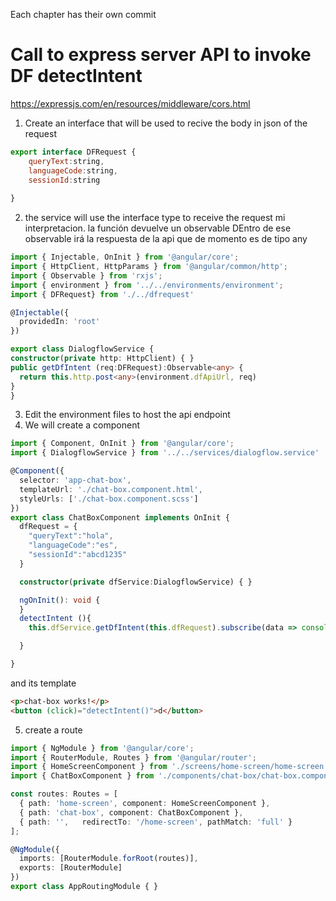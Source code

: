 Each chapter has their own commit
# Call to express server API to invoke DF detectIntent
https://expressjs.com/en/resources/middleware/cors.html


1. Create an interface that will be used to recive the body in json of the request
```js
export interface DFRequest {
    queryText:string,
    languageCode:string,
    sessionId:string
    
}
```

2. the service will use the interface type to receive the request
mi interpretacion. 
la función devuelve un observable DEntro de ese observable irá la respuesta de la api que de momento es de tipo any

```ts
import { Injectable, OnInit } from '@angular/core';
import { HttpClient, HttpParams } from '@angular/common/http';
import { Observable } from 'rxjs';
import { environment } from '../../environments/environment';
import { DFRequest} from './../dfrequest'

@Injectable({
  providedIn: 'root'
})

export class DialogflowService {
constructor(private http: HttpClient) { }
public getDfIntent (req:DFRequest):Observable<any> {
  return this.http.post<any>(environment.dfApiUrl, req)
}
}

```


3. Edit the environment files to host the api endpoint
4. We will create a component

```ts
import { Component, OnInit } from '@angular/core';
import { DialogflowService } from '../../services/dialogflow.service'

@Component({
  selector: 'app-chat-box',
  templateUrl: './chat-box.component.html',
  styleUrls: ['./chat-box.component.scss']
})
export class ChatBoxComponent implements OnInit {
  dfRequest = {
    "queryText":"hola",
    "languageCode":"es",
    "sessionId":"abcd1235"
  }

  constructor(private dfService:DialogflowService) { }

  ngOnInit(): void {
  }
  detectIntent (){
    this.dfService.getDfIntent(this.dfRequest).subscribe(data => console.log(data.queryResult.responseMessages[0].text.text) )

  }

}
```

and its template
```html
<p>chat-box works!</p>
<button (click)="detectIntent()">d</button>

```
5. create a route
```ts
import { NgModule } from '@angular/core';
import { RouterModule, Routes } from '@angular/router';
import { HomeScreenComponent } from './screens/home-screen/home-screen.component';
import { ChatBoxComponent } from './components/chat-box/chat-box.component'

const routes: Routes = [
  { path: 'home-screen', component: HomeScreenComponent },
  { path: 'chat-box', component: ChatBoxComponent },
  { path: '',   redirectTo: '/home-screen', pathMatch: 'full' }
];

@NgModule({
  imports: [RouterModule.forRoot(routes)],
  exports: [RouterModule]
})
export class AppRoutingModule { }
```